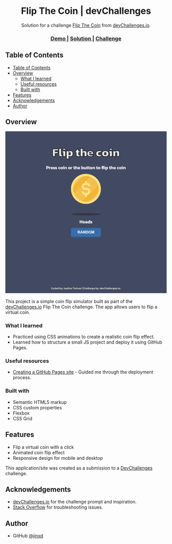 <h1 align="center">Flip The Coin | devChallenges</h1>

<div align="center">
   Solution for a challenge <a href="https://devchallenges.io/challenge/flip-the-coin" target="_blank">Flip The Coin</a> from <a href="http://devchallenges.io" target="_blank">devChallenges.io</a>.
</div>

<div align="center">
  <h3>
    <a href="https://jinxd.github.io/flip-the-coin/">
      Demo
    </a>
    <span> | </span>
    <a href="https://github.com/jinxd/flip-the-coin">
      Solution
    </a>
    <span> | </span>
    <a href="https://devchallenges.io/challenge/flip-the-coin">
      Challenge
    </a>
  </h3>
</div>

<!-- TABLE OF CONTENTS -->

## Table of Contents

- [Table of Contents](#table-of-contents)
- [Overview](#overview)
  - [What I learned](#what-i-learned)
  - [Useful resources](#useful-resources)
  - [Built with](#built-with)
- [Features](#features)
- [Acknowledgements](#acknowledgements)
- [Author](#author)

<!-- OVERVIEW -->

## Overview

![screenshot](screenshot.png)

This project is a simple coin flip simulator built as part of the [devChallenges.io](https://devchallenges.io/) Flip The Coin challenge. The app allows users to flip a virtual coin.

### What I learned

- Practiced using CSS animations to create a realistic coin flip effect.
- Learned how to structure a small JS project and deploy it using GitHub Pages.

### Useful resources

- [Creating a GitHub Pages site](https://docs.github.com/en/pages/getting-started-with-github-pages/creating-a-github-pages-site) - Guided me through the deployment process.

### Built with

- Semantic HTML5 markup
- CSS custom properties
- Flexbox
- CSS Grid

## Features

- Flip a virtual coin with a click
- Animated coin flip effect
- Responsive design for mobile and desktop

This application/site was created as a submission to a [DevChallenges](https://devchallenges.io/challenges-dashboard) challenge.

## Acknowledgements

- [devChallenges.io](https://devchallenges.io/) for the challenge prompt and inspiration.
- [Stack Overflow](https://stackoverflow.com/) for troubleshooting issues.

## Author

- GitHub [@jinxd](https://github.com/jinxd/)
